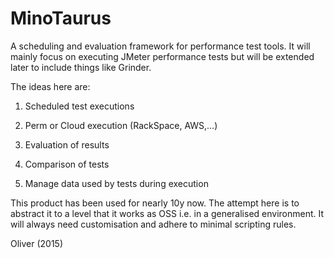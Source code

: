 # MinoTaurus
A scheduling and evaluation framework for performance test tools. It will mainly focus on executing JMeter performance tests but will be extended later to include things like Grinder.


The ideas here are:
1) Scheduled test executions

2) Perm or Cloud execution (RackSpace, AWS,...)

3) Evaluation of results

4) Comparison of tests

5) Manage data used by tests during execution 


This product has been used for nearly 10y now. The attempt here is to abstract it to a level that it works as OSS i.e. in a generalised environment. It will always need customisation and adhere to minimal scripting rules.


Oliver 
(2015)
